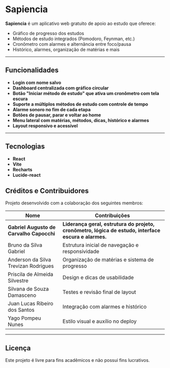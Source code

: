 # Sapiencia

**Sapiencia** é um aplicativo web gratuito de apoio ao estudo que oferece:

* Gráfico de progresso dos estudos
* Métodos de estudo integrados (Pomodoro, Feynman, etc.)
* Cronômetro com alarmes e alternância entre foco/pausa
* Histórico, alarmes, organização de matérias e mais

---

## Funcionalidades

* **Login com nome salvo**
* **Dashboard centralizada com gráfico circular**
* **Botão "Iniciar método de estudo" que ativa um cronômetro com tela escura**
* **Suporte a múltiplos métodos de estudo com controle de tempo**
* **Alarme sonoro no fim de cada etapa**
* **Botões de pausar, parar e voltar ao home**
* **Menu lateral com matérias, métodos, dicas, histórico e alarmes**
* **Layout responsivo e acessível**

---

## Tecnologias

* **React**
* **Vite**
* **Recharts**
* **Lucide-react**


## Créditos e Contribuidores

Projeto desenvolvido com a colaboração dos seguintes membros:

| Nome                                     | Contribuições                                                                                        |
| ---------------------------------------- | ---------------------------------------------------------------------------------------------------- |
| **Gabriel Augusto de Carvalho Capocchi** | **Liderança geral, estrutura do projeto, cronômetro, lógica de estudo, interface escura e alarmes.** |
| Bruno da Silva Gabriel                   | Estrutura inicial de navegação e responsividade                                                      |
| Anderson da Silva Trevizan Rodrigues     | Organização de matérias e sistema de progresso                                                       |
| Priscila de Almeida Silvestre            | Design e dicas de usabilidade                                                                        |
| Silvana de Souza Damasceno               | Testes e revisão final de layout                                                                     |
| Juan Lucas Ribeiro dos Santos            | Integração com alarmes e histórico                                                                   |
| Yago Pompeu Nunes                        | Estilo visual e auxílio no deploy                                                                    |

---

## Licença

Este projeto é livre para fins acadêmicos e não possui fins lucrativos.
